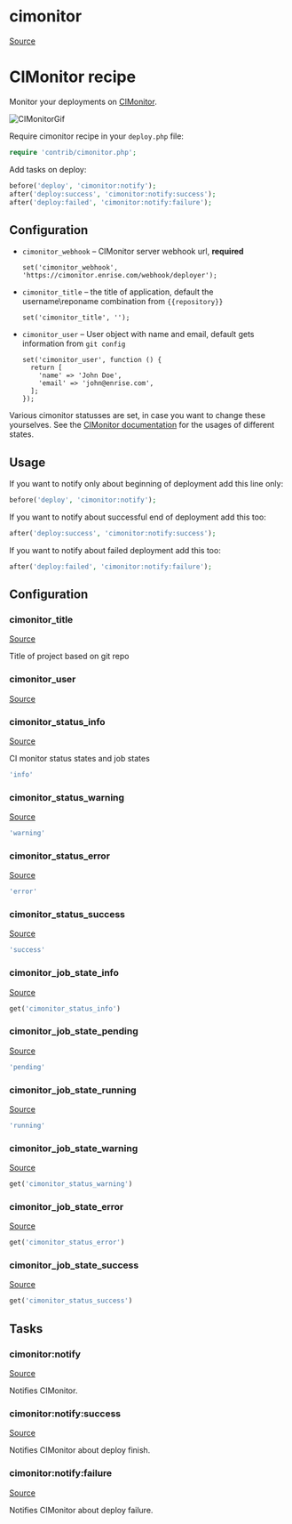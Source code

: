 <!-- DO NOT EDIT THIS FILE! -->
<!-- Instead edit contrib/cimonitor.php -->
<!-- Then run bin/docgen -->

# cimonitor

[Source](/contrib/cimonitor.php)



# CIMonitor recipe

Monitor your deployments on [CIMonitor](https://github.com/CIMonitor/CIMonitor).

![CIMonitorGif](https://www.steefmin.xyz/deployer-example.gif)

Require cimonitor recipe in your `deploy.php` file:

```php
require 'contrib/cimonitor.php';
```

Add tasks on deploy:

```php
before('deploy', 'cimonitor:notify');
after('deploy:success', 'cimonitor:notify:success');
after('deploy:failed', 'cimonitor:notify:failure');
```

## Configuration

- `cimonitor_webhook` – CIMonitor server webhook url, **required**
  ```
  set('cimonitor_webhook', 'https://cimonitor.enrise.com/webhook/deployer');
  ```
- `cimonitor_title` – the title of application, default the username\reponame combination from `{{repository}}`
  ```
  set('cimonitor_title', '');
  ```
- `cimonitor_user` – User object with name and email, default gets information from `git config`
  ```
  set('cimonitor_user', function () {
    return [
      'name' => 'John Doe',
      'email' => 'john@enrise.com',
    ];
  });
  ```

Various cimonitor statusses are set, in case you want to change these yourselves. See the [CIMonitor documentation](https://cimonitor.readthedocs.io/en/latest/) for the usages of different states.

## Usage

If you want to notify only about beginning of deployment add this line only:

```php
before('deploy', 'cimonitor:notify');
```

If you want to notify about successful end of deployment add this too:

```php
after('deploy:success', 'cimonitor:notify:success');
```

If you want to notify about failed deployment add this too:

```php
after('deploy:failed', 'cimonitor:notify:failure');
```


## Configuration
### cimonitor_title
[Source](https://github.com/deployphp/deployer/blob/master/contrib/cimonitor.php#L70)

Title of project based on git repo



### cimonitor_user
[Source](https://github.com/deployphp/deployer/blob/master/contrib/cimonitor.php#L75)





### cimonitor_status_info
[Source](https://github.com/deployphp/deployer/blob/master/contrib/cimonitor.php#L83)

CI monitor status states and job states

```php title="Default value"
'info'
```


### cimonitor_status_warning
[Source](https://github.com/deployphp/deployer/blob/master/contrib/cimonitor.php#L84)



```php title="Default value"
'warning'
```


### cimonitor_status_error
[Source](https://github.com/deployphp/deployer/blob/master/contrib/cimonitor.php#L85)



```php title="Default value"
'error'
```


### cimonitor_status_success
[Source](https://github.com/deployphp/deployer/blob/master/contrib/cimonitor.php#L86)



```php title="Default value"
'success'
```


### cimonitor_job_state_info
[Source](https://github.com/deployphp/deployer/blob/master/contrib/cimonitor.php#L87)



```php title="Default value"
get('cimonitor_status_info')
```


### cimonitor_job_state_pending
[Source](https://github.com/deployphp/deployer/blob/master/contrib/cimonitor.php#L88)



```php title="Default value"
'pending'
```


### cimonitor_job_state_running
[Source](https://github.com/deployphp/deployer/blob/master/contrib/cimonitor.php#L89)



```php title="Default value"
'running'
```


### cimonitor_job_state_warning
[Source](https://github.com/deployphp/deployer/blob/master/contrib/cimonitor.php#L90)



```php title="Default value"
get('cimonitor_status_warning')
```


### cimonitor_job_state_error
[Source](https://github.com/deployphp/deployer/blob/master/contrib/cimonitor.php#L91)



```php title="Default value"
get('cimonitor_status_error')
```


### cimonitor_job_state_success
[Source](https://github.com/deployphp/deployer/blob/master/contrib/cimonitor.php#L92)



```php title="Default value"
get('cimonitor_status_success')
```



## Tasks

### cimonitor:notify
[Source](https://github.com/deployphp/deployer/blob/master/contrib/cimonitor.php#L95)

Notifies CIMonitor.




### cimonitor:notify:success
[Source](https://github.com/deployphp/deployer/blob/master/contrib/cimonitor.php#L121)

Notifies CIMonitor about deploy finish.




### cimonitor:notify:failure
[Source](https://github.com/deployphp/deployer/blob/master/contrib/cimonitor.php#L149)

Notifies CIMonitor about deploy failure.





